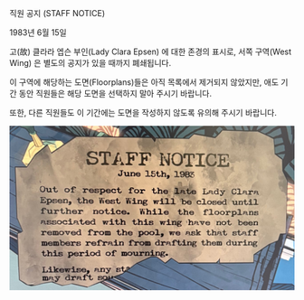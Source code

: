 
직원 공지 (STAFF NOTICE)

1983년 6월 15일

고(故) 클라라 엡슨 부인(Lady Clara Epsen) 에 대한 존경의 표시로,
서쪽 구역(West Wing) 은 별도의 공지가 있을 때까지 폐쇄됩니다.

이 구역에 해당하는 도면(Floorplans)들은 아직 목록에서 제거되지 않았지만,
애도 기간 동안 직원들은 해당 도면을 선택하지 말아 주시기 바랍니다.

또한, 다른 직원들도 이 기간에는 도면을 작성하지 않도록 유의해 주시기 바랍니다.

![IMG_1788.jpeg](images/IMG_1788.jpeg)